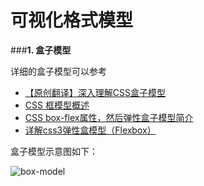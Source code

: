 # 可视化格式模型

###**1. 盒子模型**

详细的盒子模型可以参考

* [【原创翻译】深入理解CSS盒子模型](http://www.cnblogs.com/hh54188/archive/2010/12/28/1919078.html)
* [CSS 框模型概述](http://www.w3school.com.cn/css/css_boxmodel.asp)
* [CSS box-flex属性，然后弹性盒子模型简介](http://www.zhangxinxu.com/wordpress/2010/12/css-box-flex%E5%B1%9E%E6%80%A7%EF%BC%8C%E7%84%B6%E5%90%8E%E5%BC%B9%E6%80%A7%E7%9B%92%E5%AD%90%E6%A8%A1%E5%9E%8B%E7%AE%80%E4%BB%8B/)
* [详解css3弹性盒模型（Flexbox）](http://segmentfault.com/a/1190000000707526)

盒子模型示意图如下：

![box-model](http://7xo9fs.com1.z0.glb.clouddn.com/022345511601591.jpg)
